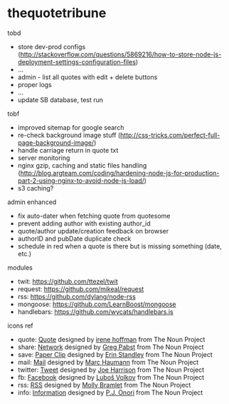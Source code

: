 thequotetribune
===============

tobd
* store dev-prod configs (http://stackoverflow.com/questions/5869216/how-to-store-node-js-deployment-settings-configuration-files)
* ...
* admin - list all quotes with edit + delete buttons
* proper logs
* ...
* update SB database, test run

tobf
* improved sitemap for google search
* re-check background image stuff (http://css-tricks.com/perfect-full-page-background-image/)
* handle carriage return in quote txt
* server monitoring
* nginx gzip, caching and static files handling (http://blog.argteam.com/coding/hardening-node-js-for-production-part-2-using-nginx-to-avoid-node-js-load/)
* s3 caching?

admin enhanced
* fix auto-dater when fetching quote from quotesome
* prevent adding author with existing author_id
* quote/author update/creation feedback on browser
* authorID and pubDate duplicate check
* schedule in red when a quote is there but is missing something (date, etc.)

modules
* twit: https://github.com/ttezel/twit
* request: https://github.com/mikeal/request
* rss: https://github.com/dylang/node-rss
* mongoose: https://github.com/LearnBoost/mongoose
* handlebars: https://github.com/wycats/handlebars.js

icons ref
* quote: <a href="http://thenounproject.com/noun/quote/#icon-No23118" target="_blank">Quote</a> designed by <a href="http://thenounproject.com/i" target="_blank">irene hoffman</a> from The Noun Project
* share: <a href="http://thenounproject.com/noun/network/#icon-No14269" target="_blank">Network</a> designed by <a href="http://thenounproject.com/gregpabst" target="_blank">Greg Pabst</a> from The Noun Project
* save: <a href="http://thenounproject.com/noun/paper-clip/#icon-No17647" target="_blank">Paper Clip</a> designed by <a href="http://thenounproject.com/tinyxl" target="_blank">Erin Standley</a> from The Noun Project
* mail: <a href="http://thenounproject.com/noun/mail/#icon-No994" target="_blank">Mail</a> designed by <a href="http://thenounproject.com/marchaumann" target="_blank">Marc Haumann</a> from The Noun Project
* twitter: <a href="http://thenounproject.com/noun/tweet/#icon-No16224" target="_blank">Tweet</a> designed by <a href="http://thenounproject.com/joe_harrison" target="_blank">Joe Harrison</a> from The Noun Project
* fb: <a href="http://thenounproject.com/noun/facebook/#icon-No20845" target="_blank">Facebook</a> designed by <a href="http://thenounproject.com/Luboš Volkov" target="_blank">Luboš Volkov</a> from The Noun Project
* rss: <a href="http://thenounproject.com/noun/rss/#icon-No16950" target="_blank">RSS</a> designed by <a href="http://thenounproject.com/mollybramlet" target="_blank">Molly Bramlet</a> from The Noun Project
* info: <a href="http://thenounproject.com/noun/information/#icon-No2824" target="_blank">Information</a> designed by <a href="http://thenounproject.com/somerandomdude" target="_blank">P.J. Onori</a> from The Noun Project
